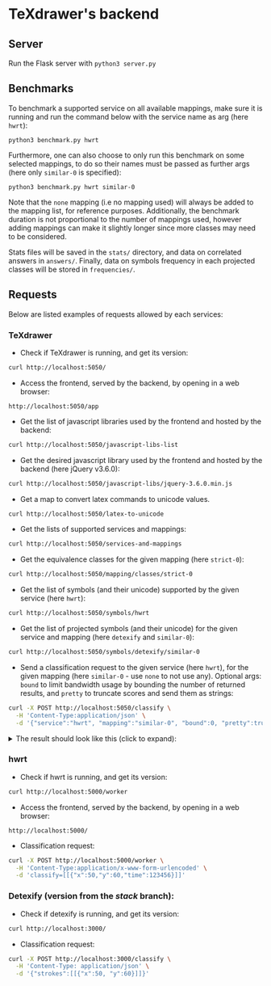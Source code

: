 # TeXdrawer's backend


## Server

Run the Flask server with ``` python3 server.py ```


## Benchmarks

To benchmark a supported service on all available mappings, make sure it is running and run the command below with the service name as arg (here ``` hwrt ```):

``` python3 benchmark.py hwrt ```

Furthermore, one can also choose to only run this benchmark on some selected mappings, to do so their names must be passed as further args (here only ``` similar-0 ``` is specified):

``` python3 benchmark.py hwrt similar-0 ```

Note that the ``` none ``` mapping (i.e no mapping used) will always be added to the mapping list, for reference purposes. Additionally, the benchmark duration is not proportional to the number of mappings used, however adding mappings can make it slightly longer since more classes may need to be considered.

Stats files will be saved in the ``` stats/ ``` directory, and data on correlated answers in ``` answers/ ```. Finally, data on symbols frequency in each projected classes will be stored in ``` frequencies/ ```.


## Requests

Below are listed examples of requests allowed by each services:


### TeXdrawer

- Check if TeXdrawer is running, and get its version:

```sh
curl http://localhost:5050/
```

- Access the frontend, served by the backend, by opening in a web browser:

```
http://localhost:5050/app
```

- Get the list of javascript libraries used by the frontend and hosted by the backend:

```sh
curl http://localhost:5050/javascript-libs-list
```

- Get the desired javascript library used by the frontend and hosted by the backend (here jQuery v3.6.0):

```sh
curl http://localhost:5050/javascript-libs/jquery-3.6.0.min.js
```

- Get a map to convert latex commands to unicode values.

```sh
curl http://localhost:5050/latex-to-unicode
```

- Get the lists of supported services and mappings:

```sh
curl http://localhost:5050/services-and-mappings
```

- Get the equivalence classes for the given mapping (here ``` strict-0 ```):

```sh
curl http://localhost:5050/mapping/classes/strict-0
```

- Get the list of symbols (and their unicode) supported by the given service (here ``` hwrt ```):

```sh
curl http://localhost:5050/symbols/hwrt
```

- Get the list of projected symbols (and their unicode) for the given service and mapping (here ``` detexify ``` and ``` similar-0 ```):

```sh
curl http://localhost:5050/symbols/detexify/similar-0
```

- Send a classification request to the given service (here ``` hwrt ```), for the given mapping (here ``` similar-0 ``` - use ``` none ``` to not use any). Optional args: ``` bound ``` to limit bandwidth usage by bounding the number of returned results, and ``` pretty ``` to truncate scores and send them as strings:

```sh
curl -X POST http://localhost:5050/classify \
  -H 'Content-Type:application/json' \
  -d '{"service":"hwrt", "mapping":"similar-0", "bound":0, "pretty":true, "strokes":[[{"x":50,"y":60,"time":0},{"x":55,"y":65,"time":10}],[{"x":55,"y":66,"time":70}]]}'
```

<details>

<summary>The result should look like this (click to expand):</summary>

```json
[
  {
    "dataset_id": 528,
    "package": "",
    "raw_answers": [
      {
        "score": 0.5535228691460732,
        "symbol_class": "\\setminus",
        "unicode": "U+29F5"
      },
      {
        "score": 0.09666091280488973,
        "symbol_class": "\\backslash",
        "unicode": "U+5C"
      }
    ],
    "score": "65.0 %",
    "symbol_class": "\\backslash",
    "unicode": "U+5C"
  },
  {
    "dataset_id": 758,
    "package": "",
    "raw_answers": [
      {
        "score": 0.2947293664945923,
        "symbol_class": "\\searrow",
        "unicode": "U+2198"
      }
    ],
    "score": "29.5 %",
    "symbol_class": "\\searrow",
    "unicode": "U+2198"
  }
]
```

</details>


### hwrt

- Check if hwrt is running, and get its version:

```sh
curl http://localhost:5000/worker
```

- Access the frontend, served by the backend, by opening in a web browser:

```
http://localhost:5000/
```

- Classification request:

```sh
curl -X POST http://localhost:5000/worker \
  -H 'Content-Type:application/x-www-form-urlencoded' \
  -d 'classify=[[{"x":50,"y":60,"time":123456}]]'
```


### Detexify (version from the *stack* branch):

- Check if detexify is running, and get its version:

```sh
curl http://localhost:3000/
```

- Classification request:

```sh
curl -X POST http://localhost:3000/classify \
  -H 'Content-Type: application/json' \
  -d '{"strokes":[[{"x":50, "y":60}]]}'
```
